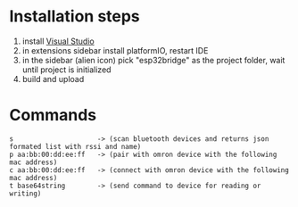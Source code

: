 # Installation steps
1) install [Visual Studio](https://code.visualstudio.com/)
2) in extensions sidebar install platformIO, restart IDE
3) in the sidebar (alien icon) pick "esp32bridge" as the project folder, wait until project is initialized
4) build and upload

# Commands
```
s                     -> (scan bluetooth devices and returns json formated list with rssi and name)
p aa:bb:00:dd:ee:ff   -> (pair with omron device with the following mac address)
c aa:bb:00:dd:ee:ff   -> (connect with omron device with the following mac address)
t base64string        -> (send command to device for reading or writing)
```
